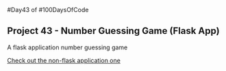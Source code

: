 #Day43 of #100DaysOfCode


## Project 43 - Number Guessing Game (Flask App)
A flask application number guessing game

[Check out the non-flask application one](https://github.com/A3AJAGBE/number-guessing-game)
